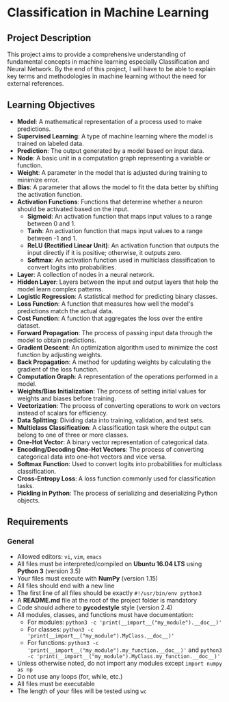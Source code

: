 # Classification in Machine Learning

## Project Description
This project aims to provide a comprehensive understanding of fundamental concepts in machine learning especially Classification and Neural Network. By the end of this project, I will have to be able to explain key terms and methodologies in machine learning without the need for external references.

## Learning Objectives


- **Model**: A mathematical representation of a process used to make predictions.
- **Supervised Learning**: A type of machine learning where the model is trained on labeled data.
- **Prediction**: The output generated by a model based on input data.
- **Node**: A basic unit in a computation graph representing a variable or function.
- **Weight**: A parameter in the model that is adjusted during training to minimize error.
- **Bias**: A parameter that allows the model to fit the data better by shifting the activation function.
- **Activation Functions**: Functions that determine whether a neuron should be activated based on the input.
  - **Sigmoid**: An activation function that maps input values to a range between 0 and 1.
  - **Tanh**: An activation function that maps input values to a range between -1 and 1.
  - **ReLU (Rectified Linear Unit)**: An activation function that outputs the input directly if it is positive; otherwise, it outputs zero.
  - **Softmax**: An activation function used in multiclass classification to convert logits into probabilities.
- **Layer**: A collection of nodes in a neural network.
- **Hidden Layer**: Layers between the input and output layers that help the model learn complex patterns.
- **Logistic Regression**: A statistical method for predicting binary classes.
- **Loss Function**: A function that measures how well the model's predictions match the actual data.
- **Cost Function**: A function that aggregates the loss over the entire dataset.
- **Forward Propagation**: The process of passing input data through the model to obtain predictions.
- **Gradient Descent**: An optimization algorithm used to minimize the cost function by adjusting weights.
- **Back Propagation**: A method for updating weights by calculating the gradient of the loss function.
- **Computation Graph**: A representation of the operations performed in a model.
- **Weights/Bias Initialization**: The process of setting initial values for weights and biases before training.
- **Vectorization**: The process of converting operations to work on vectors instead of scalars for efficiency.
- **Data Splitting**: Dividing data into training, validation, and test sets.
- **Multiclass Classification**: A classification task where the output can belong to one of three or more classes.
- **One-Hot Vector**: A binary vector representation of categorical data.
- **Encoding/Decoding One-Hot Vectors**: The process of converting categorical data into one-hot vectors and vice versa.
- **Softmax Function**: Used to convert logits into probabilities for multiclass classification.
- **Cross-Entropy Loss**: A loss function commonly used for classification tasks.
- **Pickling in Python**: The process of serializing and deserializing Python objects.

## Requirements

### General
- Allowed editors: `vi`, `vim`, `emacs`
- All files must be interpreted/compiled on **Ubuntu 16.04 LTS** using **Python 3** (version 3.5)
- Your files must execute with **NumPy** (version 1.15)
- All files should end with a new line
- The first line of all files should be exactly `#!/usr/bin/env python3`
- A **README.md** file at the root of the project folder is mandatory
- Code should adhere to **pycodestyle** style (version 2.4)
- All modules, classes, and functions must have documentation:
  - For modules: `python3 -c 'print(__import__("my_module").__doc__)'`
  - For classes: `python3 -c 'print(__import__("my_module").MyClass.__doc__)'`
  - For functions: `python3 -c 'print(__import__("my_module").my_function.__doc__)'` and `python3 -c 'print(__import__("my_module").MyClass.my_function.__doc__)'`
- Unless otherwise noted, do not import any modules except `import numpy as np`
- Do not use any loops (for, while, etc.)
- All files must be executable
- The length of your files will be tested using `wc`